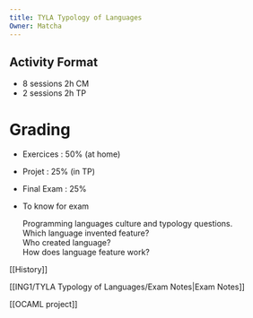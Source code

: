 ```yaml
---
title: TYLA Typology of Languages
Owner: Matcha
---
```

## Activity Format
- 8 sessions 2h CM
- 2 sessions 2h TP
# Grading
- Exercices : 50% (at home)
- Projet : 25% (in TP)
- Final Exam : 25%
- To know for exam
    
    Programming languages culture and typology questions.  
    Which language invented feature?  
    Who created language?  
    How does language feature work?
    
  
  
[[History]]

[[ING1/TYLA Typology of Languages/Exam Notes|Exam Notes]]

[[OCAML project]]

